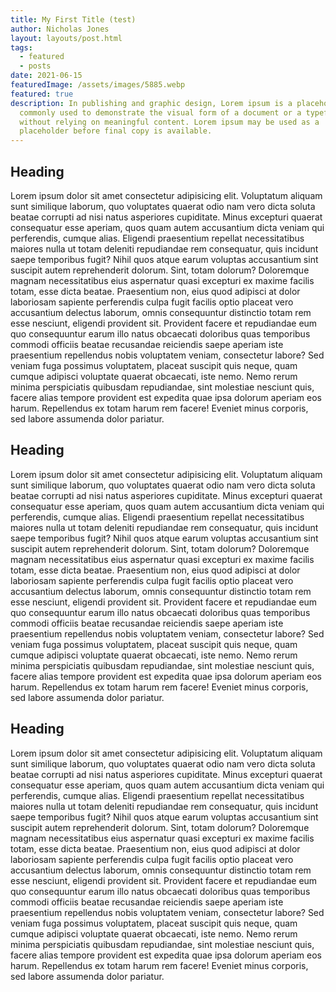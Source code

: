 ```yaml
---
title: My First Title (test)
author: Nicholas Jones
layout: layouts/post.html
tags:
  - featured
  - posts
date: 2021-06-15
featuredImage: /assets/images/5885.webp
featured: true
description: In publishing and graphic design, Lorem ipsum is a placeholder text
  commonly used to demonstrate the visual form of a document or a typeface
  without relying on meaningful content. Lorem ipsum may be used as a
  placeholder before final copy is available.
---
```

## Heading 

Lorem ipsum dolor sit amet consectetur adipisicing elit. Voluptatum aliquam sunt similique laborum, quo voluptates quaerat odio nam vero dicta soluta beatae corrupti ad nisi natus asperiores cupiditate. Minus excepturi quaerat consequatur esse aperiam, quos quam autem accusantium dicta veniam qui perferendis, cumque alias. Eligendi praesentium repellat necessitatibus maiores nulla ut totam deleniti repudiandae rem consequatur, quis incidunt saepe temporibus fugit? Nihil quos atque earum voluptas accusantium sint suscipit autem reprehenderit dolorum. Sint, totam dolorum? Doloremque magnam necessitatibus eius aspernatur quasi excepturi ex maxime facilis totam, esse dicta beatae. Praesentium non, eius quod adipisci at dolor laboriosam sapiente perferendis culpa fugit facilis optio placeat vero accusantium delectus laborum, omnis consequuntur distinctio totam rem esse nesciunt, eligendi provident sit. Provident facere et repudiandae eum quo consequuntur earum illo natus obcaecati doloribus quas temporibus commodi officiis beatae recusandae reiciendis saepe aperiam iste praesentium repellendus nobis voluptatem veniam, consectetur labore? Sed veniam fuga possimus voluptatem, placeat suscipit quis neque, quam cumque adipisci voluptate quaerat obcaecati, iste nemo. Nemo rerum minima perspiciatis quibusdam repudiandae, sint molestiae nesciunt quis, facere alias tempore provident est expedita quae ipsa dolorum aperiam eos harum. Repellendus ex totam harum rem facere! Eveniet minus corporis, sed labore assumenda dolor pariatur.

## Heading 
Lorem ipsum dolor sit amet consectetur adipisicing elit. Voluptatum aliquam sunt similique laborum, quo voluptates quaerat odio nam vero dicta soluta beatae corrupti ad nisi natus asperiores cupiditate. Minus excepturi quaerat consequatur esse aperiam, quos quam autem accusantium dicta veniam qui perferendis, cumque alias. Eligendi praesentium repellat necessitatibus maiores nulla ut totam deleniti repudiandae rem consequatur, quis incidunt saepe temporibus fugit? Nihil quos atque earum voluptas accusantium sint suscipit autem reprehenderit dolorum. Sint, totam dolorum? Doloremque magnam necessitatibus eius aspernatur quasi excepturi ex maxime facilis totam, esse dicta beatae. Praesentium non, eius quod adipisci at dolor laboriosam sapiente perferendis culpa fugit facilis optio placeat vero accusantium delectus laborum, omnis consequuntur distinctio totam rem esse nesciunt, eligendi provident sit. Provident facere et repudiandae eum quo consequuntur earum illo natus obcaecati doloribus quas temporibus commodi officiis beatae recusandae reiciendis saepe aperiam iste praesentium repellendus nobis voluptatem veniam, consectetur labore? Sed veniam fuga possimus voluptatem, placeat suscipit quis neque, quam cumque adipisci voluptate quaerat obcaecati, iste nemo. Nemo rerum minima perspiciatis quibusdam repudiandae, sint molestiae nesciunt quis, facere alias tempore provident est expedita quae ipsa dolorum aperiam eos harum. Repellendus ex totam harum rem facere! Eveniet minus corporis, sed labore assumenda dolor pariatur.
## Heading 
Lorem ipsum dolor sit amet consectetur adipisicing elit. Voluptatum aliquam sunt similique laborum, quo voluptates quaerat odio nam vero dicta soluta beatae corrupti ad nisi natus asperiores cupiditate. Minus excepturi quaerat consequatur esse aperiam, quos quam autem accusantium dicta veniam qui perferendis, cumque alias. Eligendi praesentium repellat necessitatibus maiores nulla ut totam deleniti repudiandae rem consequatur, quis incidunt saepe temporibus fugit? Nihil quos atque earum voluptas accusantium sint suscipit autem reprehenderit dolorum. Sint, totam dolorum? Doloremque magnam necessitatibus eius aspernatur quasi excepturi ex maxime facilis totam, esse dicta beatae. Praesentium non, eius quod adipisci at dolor laboriosam sapiente perferendis culpa fugit facilis optio placeat vero accusantium delectus laborum, omnis consequuntur distinctio totam rem esse nesciunt, eligendi provident sit. Provident facere et repudiandae eum quo consequuntur earum illo natus obcaecati doloribus quas temporibus commodi officiis beatae recusandae reiciendis saepe aperiam iste praesentium repellendus nobis voluptatem veniam, consectetur labore? Sed veniam fuga possimus voluptatem, placeat suscipit quis neque, quam cumque adipisci voluptate quaerat obcaecati, iste nemo. Nemo rerum minima perspiciatis quibusdam repudiandae, sint molestiae nesciunt quis, facere alias tempore provident est expedita quae ipsa dolorum aperiam eos harum. Repellendus ex totam harum rem facere! Eveniet minus corporis, sed labore assumenda dolor pariatur.